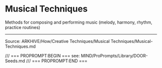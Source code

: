 # Musical Techniques

Methods for composing and performing music (melody, harmony, rhythm, practice routines)

---
Source: ARKHIVE/How/Creative Techniques/Musical Techniques/Musical-Techniques.md

/// === PROPROMPT:BEGIN ===
see: MIND/ProPrompts/Library/DOOR-Seeds.md
/// === PROPROMPT:END ===
